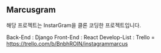 ## Marcusgram

해당 프로젝트는 InstarGram을 클론 코딩한 프로젝트입니다.

Back-End : Django
Front-End : React
Develop-List : Trello  =  https://trello.com/b/BnbhROIN/instagrammarcus


